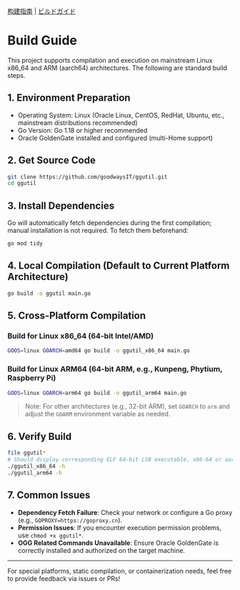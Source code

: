 [构建指南](./BUILD-zh.md) | [ビルドガイド](./BUILD-ja.md)

# Build Guide

This project supports compilation and execution on mainstream Linux x86_64 and ARM (aarch64) architectures. The following are standard build steps.

## 1. Environment Preparation

- Operating System: Linux (Oracle Linux, CentOS, RedHat, Ubuntu, etc., mainstream distributions recommended)
- Go Version: Go 1.18 or higher recommended
- Oracle GoldenGate installed and configured (multi-Home support)

## 2. Get Source Code

```bash
git clone https://github.com/goodwaysIT/ggutil.git
cd ggutil
```

## 3. Install Dependencies

Go will automatically fetch dependencies during the first compilation; manual installation is not required. To fetch them beforehand:

```bash
go mod tidy
```

## 4. Local Compilation (Default to Current Platform Architecture)

```bash
go build -o ggutil main.go
```

## 5. Cross-Platform Compilation

### Build for Linux x86_64 (64-bit Intel/AMD)

```bash
GOOS=linux GOARCH=amd64 go build -o ggutil_x86_64 main.go
```

### Build for Linux ARM64 (64-bit ARM, e.g., Kunpeng, Phytium, Raspberry Pi)

```bash
GOOS=linux GOARCH=arm64 go build -o ggutil_arm64 main.go
```

> Note: For other architectures (e.g., 32-bit ARM), set `GOARCH` to `arm` and adjust the `GOARM` environment variable as needed.

## 6. Verify Build

```bash
file ggutil*
# Should display corresponding ELF 64-bit LSB executable, x86-64 or aarch64
./ggutil_x86_64 -h
./ggutil_arm64 -h
```

## 7. Common Issues

- **Dependency Fetch Failure**: Check your network or configure a Go proxy (e.g., `GOPROXY=https://goproxy.cn`).
- **Permission Issues**: If you encounter execution permission problems, use `chmod +x ggutil*`.
- **OGG Related Commands Unavailable**: Ensure Oracle GoldenGate is correctly installed and authorized on the target machine.

---

For special platforms, static compilation, or containerization needs, feel free to provide feedback via issues or PRs!
